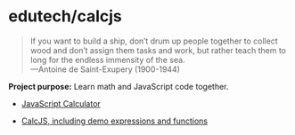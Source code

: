 # edutech/calcjs

> If you want to build a ship, don’t drum up people together to collect wood and don’t assign them tasks and work, but rather teach them to long for the endless immensity of the sea.  
> —Antoine de Saint-Exupery (1900-1944)

__Project purpose:__ Learn math and JavaScript code together.

- [JavaScript Calculator](https://jahoward11.github.io/a00/-app-calcjs/calcjs0.10.html)

- [CalcJS, including demo expressions and functions](https://jahoward11.github.io/edutech/calcjs/calcjs09-demo.html)
